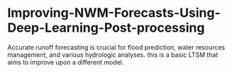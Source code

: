 # Improving-NWM-Forecasts-Using-Deep-Learning-Post-processing
Accurate runoff forecasting is crucial for flood prediction, water resources management, and  various hydrologic analyses.  this is a basic LTSM that aims to improve upon a different model.

